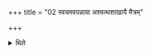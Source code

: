 +++
title = "02 स्वयमवपन्नाया अश्वत्थशाखायै मैत्रम्"

+++

<details><summary>थिते</summary>

स्वयमवपन्नाया अश्वत्थशाखायै मैत्रं पात्रं चतुःस्रक्तिं करोति २
</details>
